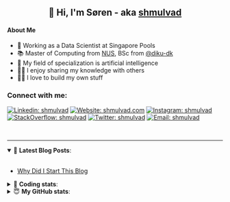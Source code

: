<h2 align="center">
	👋 Hi, I'm Søren - aka <a href="https://shmulvad.com">shmulvad</a>
</h2>

#### About Me
- 🤖 Working as a Data Scientist at Singapore Pools
- 📚 Master of Computing from [NUS], BSc from [@diku-dk]
- 🧠 My field of specialization is artificial intelligence
- 👨‍🏫 I enjoy sharing my knowledge with others
- 👨‍💻 I love to build my own stuff

### Connect with me:

[![Linkedin: shmulvad](https://img.shields.io/badge/shmulvad-blue?style=flat&logo=Linkedin&logoColor=white)][linkedin]
[![Website: shmulvad.com](https://img.shields.io/badge/shmulvad.com-47CCCC?&style=flat&logo=Google-Chrome&logoColor=white)][website]
[![Instagram: shmulvad](https://img.shields.io/badge/-@shmulvad-purple?style=flat&logo=Instagram&logoColor=white)][instagram]
[![StackOverflow: shmulvad](https://img.shields.io/badge/shmulvad-FE7A16?style=flat&logo=stack-overflow&logoColor=white)][stackOverflow]
[![Twitter: shmulvad](https://img.shields.io/badge/@shmulvad-1ca0f1?style=flat&logo=twitter&logoColor=white)][twitter]
[![Email: shmulvad](https://img.shields.io/badge/shmulvad-D14836?style=flat&logo=gmail&logoColor=white)][mail]

<br />

---

<details open>
 <summary>📕 <b>Latest Blog Posts</b>: </summary>

<br>

<!-- BLOG-POST-LIST:START -->
- [Why Did I Start This Blog](https://shmulvad.com/blog/why-did-start-this-blog)
<!-- BLOG-POST-LIST:END -->

</details>

<!-- --- -->

<details>
 <summary>🤖 <b>Coding stats</b>: </summary>

<br>

NOTE: Doesn't track coding at work or work done in environments such as Jupyter Notebooks.

<!--START_SECTION:waka-->
![Code Time](http://img.shields.io/badge/Code%20Time-1%2C896%20hrs%2026%20mins-blue)

**I'm a Night 🦉** 

```text
🌞 Morning                444 commits         ██░░░░░░░░░░░░░░░░░░░░░░░   09.23 % 
🌆 Daytime                1276 commits        ███████░░░░░░░░░░░░░░░░░░   26.52 % 
🌃 Evening                1952 commits        ██████████░░░░░░░░░░░░░░░   40.57 % 
🌙 Night                  1139 commits        ██████░░░░░░░░░░░░░░░░░░░   23.67 % 
```


📊 **This Week I Spent My Time On** 

```text
💬 Programming Languages: 
Python                   6 hrs 18 mins       ██████████████░░░░░░░░░░░   55.67 % 
Other                    3 hrs 32 mins       ████████░░░░░░░░░░░░░░░░░   31.29 % 
HTML                     44 mins             ██░░░░░░░░░░░░░░░░░░░░░░░   06.57 % 
Markdown                 11 mins             ░░░░░░░░░░░░░░░░░░░░░░░░░   01.67 % 
Bash                     10 mins             ░░░░░░░░░░░░░░░░░░░░░░░░░   01.54 % 

🔥 Editors: 
VS Code                  7 hrs 46 mins       █████████████████░░░░░░░░   68.64 % 
Zsh                      3 hrs 25 mins       ████████░░░░░░░░░░░░░░░░░   30.30 % 
Sublime Text             7 mins              ░░░░░░░░░░░░░░░░░░░░░░░░░   01.06 % 

🐱‍💻 Projects: 
overvaagning-admin       3 hrs 7 mins        ███████░░░░░░░░░░░░░░░░░░   27.60 % 
company-scrapers         2 hrs 34 mins       ██████░░░░░░░░░░░░░░░░░░░   22.78 % 
hit-locator              2 hrs 13 mins       █████░░░░░░░░░░░░░░░░░░░░   19.63 % 
otp-api                  2 hrs 8 mins        █████░░░░░░░░░░░░░░░░░░░░   18.90 % 
Terminal                 51 mins             ██░░░░░░░░░░░░░░░░░░░░░░░   07.52 % 
```


 Last Updated on 20/04/2023 18:40:23 UTC
<!--END_SECTION:waka-->

</details>

<!-- --- -->

<details>
 <summary>😇 <b>My GitHub stats</b>: </summary>

<br>

<img align="left" alt="shmulvad's Github Stats" src="https://github-readme-stats.vercel.app/api?username=shmulvad&show_icons=true&hide_border=true" />

</details>



[website]: https://shmulvad.com
[twitter]: https://twitter.com/shmulvad
[linkedin]: https://linkedin.com/in/shmulvad
[instagram]: https://instagram.com/shmulvad
[stackOverflow]: https://stackoverflow.com/users/9248793/shmulvad
[mail]: mailto:shmulvad@gmail.com
[@diku-dk]: https://github.com/diku-dk
[github]: https://github.com/shmulvad
[NUS]: https://www.nus.edu.sg